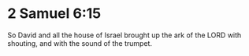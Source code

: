 # 2 Samuel 6:15

So David and all the house of Israel brought up the ark of the LORD with shouting, and with the sound of the trumpet.